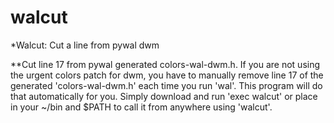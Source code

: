 # walcut
*Walcut: Cut a line from pywal dwm

**Cut line 17 from pywal generated colors-wal-dwm.h. If you are not using the urgent colors patch for dwm, you have to manually remove line 17 of the generated 'colors-wal-dwm.h' each time you run 'wal'. This program will do that automatically for you. Simply download and run 'exec walcut' or place in your ~/bin and $PATH to call it from anywhere using 'walcut'.
